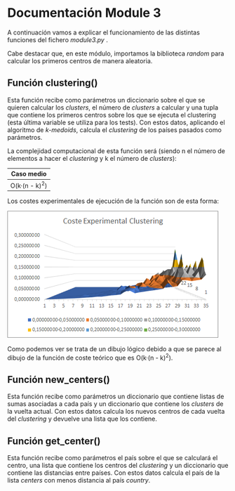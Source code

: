 # Documentación Module 3
A continuación vamos a explicar el funcionamiento de las distintas funciones del fichero *module3.py* .

Cabe destacar que, en este módulo, importamos la biblioteca *random* para calcular los primeros centros de manera aleatoria.

## Función clustering()
Esta función recibe como parámetros un diccionario sobre el que se quieren calcular los *clusters*, el número de *clusters*
a calcular y una tupla que contiene los primeros centros sobre los que se ejecuta el clustering (esta última variable se
utiliza para los tests). Con estos datos, aplicando el algoritmo de *k-medoids*, calcula el *clustering* de los países
pasados como parámetros. 

La complejidad computacional de esta función será (siendo n el número de elementos a hacer el *clustering* y k el número 
de *clusters*):

|Caso medio         |
|-------------------|
|O(k·(n - k)<sup>2</sup>)| 

Los costes experimentales de ejecución de la función son de esta forma:

![Coste módulo 3](../data/functions-cost-images/cost-module3.png)

Como podemos ver se trata de un dibujo lógico debido a que se parece al dibujo de la función de coste teórico
que es O(k·(n - k)<sup>2</sup>).

## Función new_centers()
Esta función recibe como parámetros un diccionario que contiene listas de sumas asociadas a cada país y un diccionario 
que contiene los *clusters* de la vuelta actual. Con estos datos calcula los nuevos centros de cada vuelta del *clustering* 
y devuelve una lista que los contiene.
  
## Función get_center()
Esta función recibe como parámetros el país sobre el que se calculará el centro, una lista que contiene los centros del 
*clustering* y un diccionario que contiene las distancias entre países. Con estos datos calcula el país de la lista 
*centers* con menos distancia al país *country*.
